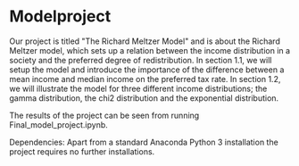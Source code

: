 # Modelproject

Our project is titled "The Richard Meltzer Model" and is about the Richard Meltzer model, which sets up a relation between the income distribution in a society and the preferred degree of redistribution. In section 1.1, we will setup the model and introduce the importance of the difference between a mean income and median income on the preferred tax rate. In section 1.2, we will illustrate the model for three different income distributions; the gamma distribution, the chi2 distribution and the exponential distribution.

The results of the project can be seen from running Final_model_project.ipynb.


Dependencies: Apart from a standard Anaconda Python 3 installation the project requires no further installations.
